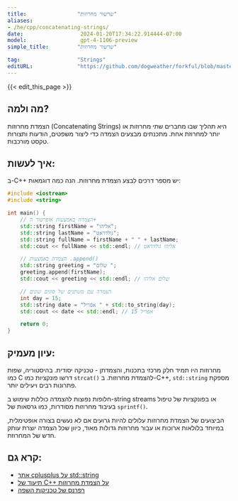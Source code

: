 ```yaml
---
title:                "שרשור מחרוזות"
aliases:
- /he/cpp/concatenating-strings/
date:                  2024-01-20T17:34:22.914444-07:00
model:                 gpt-4-1106-preview
simple_title:         "שרשור מחרוזות"

tag:                  "Strings"
editURL:              "https://github.com/dogweather/forkful/blob/master/content/he/cpp/concatenating-strings.md"
---
```


{{< edit_this_page >}}

## מה ולמה?
הצמדת מחרוזות (Concatenating Strings) היא תהליך שבו מחברים שתי מחרוזות או יותר למחרוזת אחת. מתכנתים מבצעים הצמדה כדי ליצור משפטים, הודעות ותצורות טקסט מורכבות.

## איך לעשות:
ב-C++ יש מספר דרכים לבצע הצמדת מחרוזות. הנה כמה דוגמאות:

```cpp
#include <iostream>
#include <string>

int main() {
    // הצמדה באמצעות אופרטור ה+
    std::string firstName = "אליהו";
    std::string lastName = "גולדראט";
    std::string fullName = firstName + " " + lastName;
    std::cout << fullName << std::endl; // אליהו גולדראט

    // הצמדה באמצעות .append()
    std::string greeting = "שלום ";
    greeting.append(firstName);
    std::cout << greeting << std::endl; // שלום אליהו

    // הצמדה עם משתנים של סוגים שונים
    int day = 15;
    std::string date = "אפריל " + std::to_string(day);
    std::cout << date << std::endl; // אפריל 15

    return 0;
}
```

## עיון מעמיק:
מחרוזות היו תמיד חלק מרכזי בתכנות, והצמדתן - טכניקה יסודית. בהיסטוריה, שפות כמו C דרשו פונקציות כמו `strcat()` להצמדת מחרוזות. ב-C++, `std::string` מספקת פתרונות רבים ויעילים יותר.

חלופות נפוצות להצמדה כוללות שימוש ב-string streams או בפונקציות של טיפול בעיבוד מחרוזות מסודרות, כמו גרסאות של `sprintf()`.

הביצועים של הצמדת מחרוזות עלולים להיות גרועים אם לא נעשים בצורה אופטימלית, במיוחד בלולאות ארוכות או עבור מחרוזות גדולות מאוד, כיוון שכל הצמדה יוצרת עותק חדש של המחרוזת.

## קרא גם:
- [אתר cplusplus על std::string](http://www.cplusplus.com/reference/string/string/)
- [תיעוד של C++ על הצמדת מחרוזות](https://en.cppreference.com/w/cpp/string/basic_string/operator%2B)
- [רפרנס של טכניקות השפה](http://cppreference.com/)
